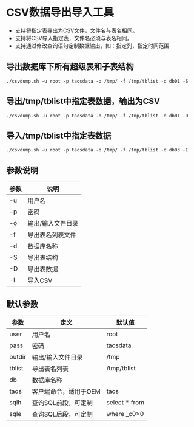 # CSV数据导出导入工具

- 支持将指定表导出为CSV文件，文件名与表名相同。
- 支持将CSV导入指定表，文件名必须与表名相同。
- 支持通过修改查询语句定制数据输出，如：指定列，指定时间范围

## 导出数据库下所有超级表和子表结构

```shell
./csvdump.sh -u root -p taosdata -o /tmp/ -f /tmp/tblist -d db01 -S
```

## 导出/tmp/tblist中指定表数据，输出为CSV

```shell
./csvdump.sh -u root -p taosdata -o /tmp/ -f /tmp/tblist -d db01 -D
```
## 导入/tmp/tblist中指定表数据

```shell
./csvdump.sh -u root -p taosdata -o /tmp/ -f /tmp/tblist -d db03 -I
```

## 参数说明

|参数|说明|
|---|----------|
|-u |用户名|
|-p |密码|
|-o |输出/输入文件目录|
|-f |导出表名列表文件|
|-d |数据库名称|
|-S |导出表结构|
|-D |导出表数据|
|-I |导入CSV|

## 默认参数

|参数|定义|默认值|
|---|----|----------|
|user|用户名|root|
|pass|密码|taosdata|
|outdir|输出/输入文件目录|/tmp|
|tblist|导出表名列表|/tmp/tblist|
|db|数据库名称||
|taos|客户端命令，适用于OEM|taos|
|sqlh|查询SQL前段，可定制|select * from |
|sqle|查询SQL后段，可定制| where _c0>0  |